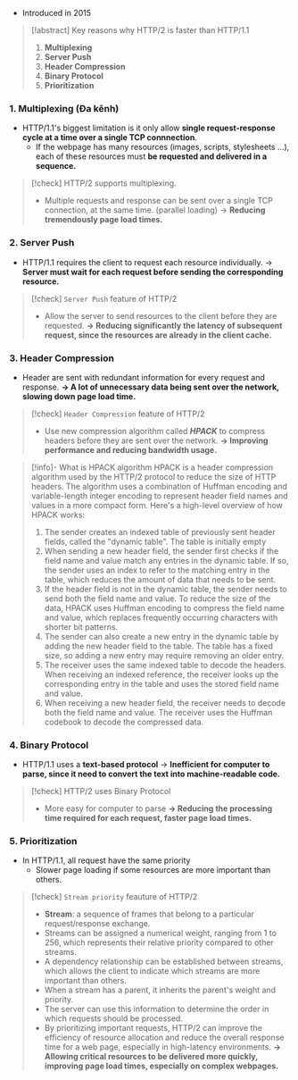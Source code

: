 * Introduced in 2015

> [!abstract] Key reasons why HTTP/2 is faster than HTTP/1.1
> 1. **Multiplexing**
> 2. **Server Push**
> 3. **Header Compression**
> 4. **Binary Protocol**
> 5. **Prioritization**

### 1. Multiplexing (Đa kênh)
* HTTP/1.1's biggest limitation is it only allow **single request-response cycle at a time over a single TCP connnection**.
	* If the webpage has many resources (images, scripts, stylesheets ...), each of these resources must **be requested and delivered in a sequence.**

> [!check] HTTP/2 supports multiplexing.
> * Multiple requests and response can be sent over a single TCP connection, at the same time. (parallel loading)
> -> **Reducing tremendously page load times.**

### 2. Server Push
* HTTP/1.1 requires the client to request each resource individually.
-> **Server must wait for each request before sending the corresponding resource.**

> [!check] `Server Push` feature of HTTP/2
> * Allow the server to send resources to the client before they are requested.
> **-> Reducing significantly the latency of subsequent request, since the resources are already in the client cache.**

### 3. Header Compression
* Header are sent with redundant information for every request and response.
**-> A lot of unnecessary data being sent over the network, slowing down page load time.**

> [!check] `Header Compression` feature of HTTP/2
> * Use new compression algorithm called ***HPACK*** to compress headers before they are sent over the network.
> **-> Improving performance and reducing bandwidth usage.**

> [!info]- What is HPACK algorithm
> HPACK is a header compression algorithm used by the HTTP/2 protocol to reduce the size of HTTP headers. The algorithm uses a combination of Huffman encoding and variable-length integer encoding to represent header field names and values in a more compact form. 
> Here's a high-level overview of how HPACK works:
> 1.  The sender creates an indexed table of previously sent header fields, called the "dynamic table". The table is initially empty
> 2.  When sending a new header field, the sender first checks if the field name and value match any entries in the dynamic table. If so, the sender uses an index to refer to the matching entry in the table, which reduces the amount of data that needs to be sent. 
> 3.  If the header field is not in the dynamic table, the sender needs to send both the field name and value. To reduce the size of the data, HPACK uses Huffman encoding to compress the field name and value, which replaces frequently occurring characters with shorter bit patterns. 
> 4.  The sender can also create a new entry in the dynamic table by adding the new header field to the table. The table has a fixed size, so adding a new entry may require removing an older entry.
> 5.  The receiver uses the same indexed table to decode the headers. When receiving an indexed reference, the receiver looks up the corresponding entry in the table and uses the stored field name and value.
> 6.  When receiving a new header field, the receiver needs to decode both the field name and value. The receiver uses the Huffman codebook to decode the compressed data.

### 4. Binary Protocol 
* HTTP/1.1 uses a **text-based protocol** 
	-> **Inefficient for computer to parse, since it need to convert the text into machine-readable code.**

> [!check] HTTP/2 uses Binary Protocol
> * More easy for computer to parse
> **-> Reducing the processing time required for each request, faster page load times.**

### 5. Prioritization
* In HTTP/1.1, all request have the same priority
	* Slower page loading if some resources are more important than others.
> [!check] `Stream priority` feauture of HTTP/2
> - **Stream**: a sequence of frames that belong to a particular request/response exchange.
> -   Streams can be assigned a numerical weight, ranging from 1 to 256, which represents their relative priority compared to other streams.
> -   A dependency relationship can be established between streams, which allows the client to indicate which streams are more important than others.
> -   When a stream has a parent, it inherits the parent's weight and priority.
> -   The server can use this information to determine the order in which requests should be processed.
> -   By prioritizing important requests, HTTP/2 can improve the efficiency of resource allocation and reduce the overall response time for a web page, especially in high-latency environments.
> **-> Allowing critical resources to be delivered more quickly, improving page load times, especially on complex webpages.**